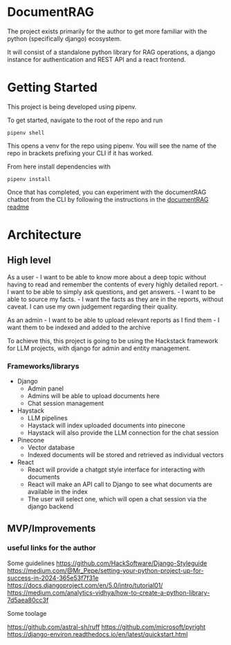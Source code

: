 # DocumentRAG

The project exists primarily for the author to get more familiar with the python (specifically django) ecosystem.

It will consist of a standalone python library for RAG operations, a django instance for authentication and REST API and a react frontend.

# Getting Started

This project is being developed using pipenv.

To get started, navigate to the root of the repo and run
```
pipenv shell
```

This opens a venv for the repo using pipenv. You will see the name of the repo in brackets prefixing your CLI if it has worked.

From here install dependencies with
```
pipenv install
```

Once that has completed, you can experiment with the documentRAG chatbot from the CLI by following the instructions in the [documentRAG readme](documentRAG/README.md)

# Architecture

## High level

As a user 
    - I want to be able to know more about a deep topic without having to read and remember the contents of every highly detailed report. 
    - I want to be able to simply ask questions, and get answers.
    - I want to be able to source my facts.
    - I want the facts as they are in the reports, without caveat. I can use my own judgement regarding their quality.

As an admin
    - I want to be able to upload relevant reports as I find them
    - I want them to be indexed and added to the archive

To achieve this, this project is going to be using the Hackstack framework for LLM projects, with django for admin and entity management.

### Frameworks/librarys

- Django
    - Admin panel
    - Admins will be able to upload documents here
    - Chat session management
- Haystack
    - LLM pipelines
    - Haystack will index uploaded documents into pinecone
    - Haystack will also provide the LLM connection for the chat session
- Pinecone
    - Vector database
    - Indexed documents will be stored and retrieved as individual vectors
- React
    - React will provide a chatgpt style interface for interacting with documents
    - React will make an API call to Django to see what documents are available in the index
    - The user will select one, which will open a chat session via the django backend

## MVP/Improvements



### useful links for the author

Some guidelines
https://github.com/HackSoftware/Django-Styleguide
https://medium.com/@Mr_Pepe/setting-your-python-project-up-for-success-in-2024-365e53f7f31e
https://docs.djangoproject.com/en/5.0/intro/tutorial01/
https://medium.com/analytics-vidhya/how-to-create-a-python-library-7d5aea80cc3f

Some toolage

https://github.com/astral-sh/ruff
https://github.com/microsoft/pyright
https://django-environ.readthedocs.io/en/latest/quickstart.html
